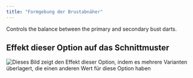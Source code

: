 ```yaml
---
title: "Formgebung der Brustabnäher"
---
```


Controls the balance between the primary and secondary bust darts.

## Effekt dieser Option auf das Schnittmuster

![Dieses Bild zeigt den Effekt dieser Option, indem es mehrere Varianten überlagert, die einen anderen Wert für diese Option haben](breanna_primarybustdartshaping_sample.svg "Effekt dieser Option auf das Schnittmuster")
